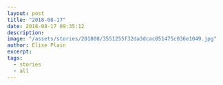 ```yaml
---
layout: post
title: "2018-08-17"
date: 2018-08-17 09:35:12
description: 
image: "/assets/stories/201808/3551255f32da3dcac051475c036e1049.jpg"
author: Elise Plain
excerpt: 
tags: 
  - stories
  - all
---
```



<p></p>
